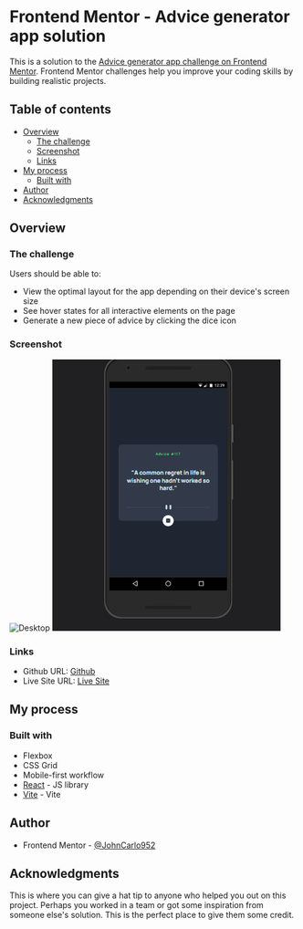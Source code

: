 # Frontend Mentor - Advice generator app solution

This is a solution to the [Advice generator app challenge on Frontend Mentor](https://www.frontendmentor.io/challenges/advice-generator-app-QdUG-13db). Frontend Mentor challenges help you improve your coding skills by building realistic projects.

## Table of contents

- [Overview](#overview)
  - [The challenge](#the-challenge)
  - [Screenshot](#screenshot)
  - [Links](#links)
- [My process](#my-process)
  - [Built with](#built-with)
- [Author](#author)
- [Acknowledgments](#acknowledgments)

## Overview

### The challenge

Users should be able to:

- View the optimal layout for the app depending on their device's screen size
- See hover states for all interactive elements on the page
- Generate a new piece of advice by clicking the dice icon

### Screenshot

![Desktop](./src/assets)
![Mobile](./src/assets/Mobile.png)

### Links

- Github URL: [Github](https://github.com/JohnCarloCanada/Advice-Generator)
- Live Site URL: [Live Site](https://advice-generator-lake-delta.vercel.app/)

## My process

### Built with

- Flexbox
- CSS Grid
- Mobile-first workflow
- [React](https://reactjs.org/) - JS library
- [Vite](https://vitejs.dev/) - Vite

## Author

- Frontend Mentor - [@JohnCarlo952](https://www.frontendmentor.io/profile/JohnCarlo952)

## Acknowledgments

This is where you can give a hat tip to anyone who helped you out on this project. Perhaps you worked in a team or got some inspiration from someone else's solution. This is the perfect place to give them some credit.
